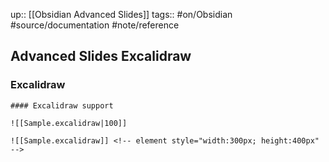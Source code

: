 up:: [[Obsidian Advanced Slides]]
tags:: #on/Obsidian #source/documentation #note/reference 


## Advanced Slides Excalidraw



### Excalidraw

```
#### Excalidraw support

![[Sample.excalidraw|100]]

![[Sample.excalidraw]] <!-- element style="width:300px; height:400px" -->

```
